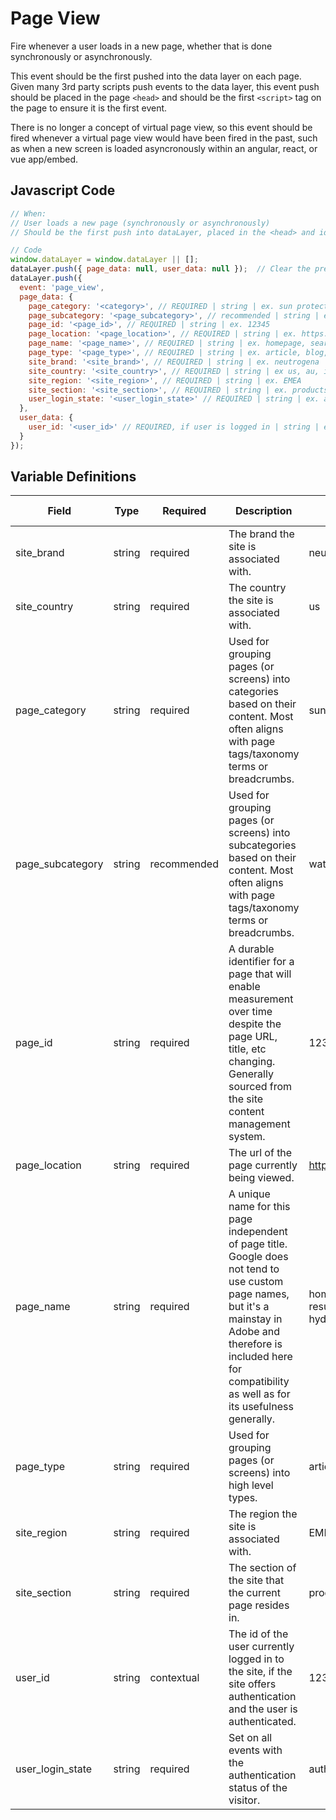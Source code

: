 # Page View

Fire whenever a user loads in a new page, whether that is done synchronously or asynchronously.

This event should be the first pushed into the data layer on each page. Given many 3rd party scripts push events to the data layer, this event push should be placed in the page `<head>` and should be the first `<script>` tag on the page to ensure it is the first event.

There is no longer a concept of virtual page view, so this event should be fired whenever a virtual page view would have been fired in the past, such as when a new screen is loaded asyncronously within an angular, react, or vue app/embed.

## Javascript Code

```js
// When:
// User loads a new page (synchronously or asynchronously)
// Should be the first push into dataLayer, placed in the <head> and ideally first <script> on page.

// Code
window.dataLayer = window.dataLayer || [];
dataLayer.push({ page_data: null, user_data: null });  // Clear the previous attributes.
dataLayer.push({
  event: 'page_view',
  page_data: {
    page_category: '<category>', // REQUIRED | string | ex. sun protection
    page_subcategory: '<page_subcategory>', // recommended | string | ex. waterproof
    page_id: '<page_id>', // REQUIRED | string | ex. 12345
    page_location: '<page_location>', // REQUIRED | string | ex. https://www.example.com
    page_name: '<page_name>', // REQUIRED | string | ex. homepage, search results, product:sample
    page_type: '<page_type>', // REQUIRED | string | ex. article, blog, homepage, product
    site_brand: '<site_brand>', // REQUIRED | string | ex. neutrogena
    site_country: '<site_country>', // REQUIRED | string | ex us, au, is, jp
    site_region: '<site_region>', // REQUIRED | string | ex. EMEA
    site_section: '<site_section>', // REQUIRED | string | ex. products
    user_login_state: '<user_login_state>' // REQUIRED | string | ex. authenticated, anonymous 
  },
  user_data: {
    user_id: '<user_id>' // REQUIRED, if user is logged in | string | ex. 12345
  }
});
```

## Variable Definitions

|Field|Type|Required|Description|Example|Max Length|
| --- | --- | --- | --- | --- | --- |
|site_brand|string|required|The brand the site is associated with.|neutrogena|100|
|site_country|string|required|The country the site is associated with.|us|100|
|page_category|string|required|Used for grouping pages (or screens) into categories based on their content. Most often aligns with page tags/taxonomy terms or breadcrumbs.|sun protection|100|
|page_subcategory|string|recommended|Used for grouping pages (or screens) into subcategories based on their content. Most often aligns with page tags/taxonomy terms or breadcrumbs.|waterproof|100|
|page_id|string|required|A durable identifier for a page that will enable measurement over time despite the page URL, title, etc changing. Generally sourced from the site content management system.|12345|100|
|page_location|string|required|The url of the page currently being viewed.|https://www.neutrogena.com|420|
|page_name|string|required|A unique name for this page independent of page title. Google does not tend to use custom page names, but it's a mainstay in Adobe and therefore is included here for compatibility as well as for its usefulness generally.|homepage,search results,product:neutrogena hydro boost gel|100|
|page_type|string|required|Used for grouping pages (or screens) into high level types.|article,blog,homepage,product|100|
|site_region|string|required|The region the site is associated with.|EMEA|100|
|site_section|string|required|The section of the site that the current page resides in.|products|100|
|user_id|string|contextual|The id of the user currently logged in to the site, if the site offers authentication and the user is authenticated.|123456|100|
|user_login_state|string|required|Set on all events with the authentication status of the visitor.|authenticated, anonymous|100|
